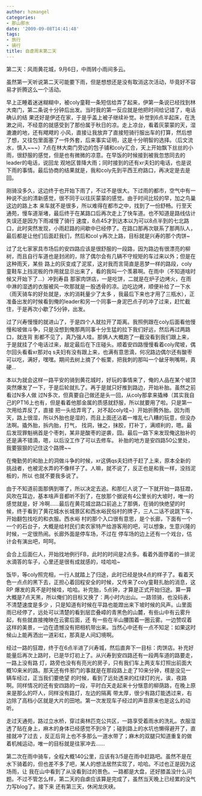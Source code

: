 ```yaml
---
author: hzmangel
categories:
- 那山那水
date: '2009-09-08T14:41:48'
tags:
- 旅行
- 骑行
title: 自虐周末第二天
---
```

第二天：风雨黄花城，9月6日，中雨转小雨间多云。

虽然第一天听说第二天可能要下雨，但是想想还是没有取消这次活动，毕竟好不容易才折腾这么一个活动。

早上正睡着迷迷糊糊中，被coly童鞋一条短信给弄了起来，伊第一条说已经找到林大南门，第二条说十分钟后出发。当时我的第一反应就是他把时间给记错了，电话确认的结
果还好是伊还在家，于是乎盖上被子继续补觉。补觉到6点半起床，在洗漱之间，不经意的就感受到了那份属于秋日的凉。走上凉台，看着灰蒙蒙的天，湿漉漉的地，还有飕飕的
小风，直接让我放弃了直接短骑行服出车的打算，然后想了想，又往包里面塞了一件外套，后来事实证明，这是十分明智的选择。（后文流水，慎入~~~）<!--more-->7点在林大南门旁边的包子铺和coly汇合，天上开始飘下丝丝的小雨，很舒服的感觉，但是也有微微的凉意。在早饭的时候接到被我忽悠同去的leader的电话，说回龙
观地区普降大雨；同时接到的还有xr夫妇的电话，也是说下雨的事情。最后协商的结果就是，我和coly先到平西王府路口，再决定是去是回。

刚骑没多久，这边终于也开始下雨了，不过不是很大。下过雨的都市，空气中有一种说不出的清新感觉，很不同于以往灰蒙蒙的感觉。由于时间比较的早，加之鸟巢这边的路上本
来车就不是很多，所以难得在都市之中，找到了一份舒畅。行至天通苑，慢车道渐堵，最后终于在某路口后再次走上了快车道。也不知道是路线估计失误还是因为下雨减慢了骑行
速度，8点45才到达本以为可以8点半到的七北路口，此时突然发现，小雨赶路的间歇中已经停了。在路口那再次联系了那两队人，最后都是让他们后面赶我们，然后和col
y再次上路，目标就是兴寿的那个肉饼~

过了北七家家具市场后的安四路应该是很舒服的一段路，因为路边有很漂亮的柳树，而且自行车道也是封闭的，除了偶尔会有几辆不守规矩的车过来以外；但是在这种雨天，某些
路上的灰变成了泥浆，这对我而言简直是恶梦一样的路段，coly童鞋车上挡泥板的作用就显示出来了，看的我叫一个羡慕啊。在雨中（不知道啥时候又开始下了…）冲到寿县
那家肉饼店，一是吃饼，二就是在炉子边烤火，在雨中淋的湿透的衣服被风一吹那就是一股透骨的凉。边吃边烤，顺便补给了一下水（雨天骑车的好处就是，水的消耗量少了太多
，我最后下来也才用了三瓶水），正准备出发的时候看到俺的leader和另一个同事一身泥巴点子的冲了过来，赶忙截住，于是再次小歇了5分钟，出发。

过了兴寿慢慢的就进山了，于是四个人就拉开了距离。我照例跟在coly后面看他慢慢和坡做斗争，只是没想到俺那两同事十分生猛的拉下我们好远，然后再过两路口，就连背
影都不见了，真乃强人哇。那俩人大概跑了一截没看到我们跟上来，于是就挂了个电话过来，敲定最后在下庄碰头。顺着安四路慢慢看着coly爬坡，偶尔回头看看xr那对q
s夫妇有没有跟上来，也满有意思滴，何况路边偶尔还有酸枣可以吃，满好，嘿嘿。期间去树上摘了个板栗，把我刺的那叫一个龇牙咧嘴啊，真硬…

本以为就会这样一路平安的骑到黄花城时，好玩的事情来了，俺的人品在某个坡顶突然爆发了一下，于是后轮就扎了。再于是就只好推到路边，开始补胎。虽然之前看过N多人做
过N多次，但真要自己做还是头一回，从coly那拿来撬棒（其实我自己的PT16上也有，但是看着他那金属的质感就舒服，所以就要用了啦。只是第一次用给弄反了，直接
把一头给弄弯了，对不起coly哇~）开始折腾外胎。因为雨天，路上很湿，所以外胎也是湿的，而且上面还沾着一堆乱七八糟的玩意，但没办法啊。撬外胎，拆内胎，打气，
找洞，锉之，抹胶，打补丁，满顺利的，嗯。最后发现罪魁祸首是个枣刺，某非是酸枣的逆袭，囧。最后一路下来发现俺这胎补的还是满不错滴，嗯，以后没工作了可以去修车。
补胎的地方是安四路50公里处，我要狠狠的记住这个路牌~~

在俺勤劳的和胎上的洞做斗争的时候，xr这俩qs夫妇终于赶了上来，原本全新的挑战者，也被泥水弄的不像样子了。人嘛，就不说了，反正也是和我一样，没挡泥板的，所以
也就不要我多说了。

由于不知道前面那俩到哪了，所以决定去追。和那仨人说了一下就开始一路狂蹬，风吹在耳边，基本啥声音都听不到了，在放那个据说有4公里长的大坡时，唯一的感觉就是，好
冷啊……最后在黄花城岔路口前追上了那俩，在骑的快绝望的时候，终于看到了黄花城水长城景区和西水峪民俗村的牌子，三人二话不说跳下车，开始翻包找吃的和衣服。西水峪
村的那个入口很有意思，是个长廊，下面有一个一个的石台子，大概是给村民们卖农家特产给游客用的吧，可以想象，生意兴隆的时候，一定很热闹。长廊外面是停车场，不过在
停车场的边上还有一个戏台，估计会有演出吧，呵呵。

会合上后面仨人，开始找地例行FB，此时的时间是2点多。看着外面停着的一排泥水滴答的车子，心里还是很有成就感的，哇哈哈~

饭毕，等coly照完相，一行人就踏上了归途，此时已经是快4点的样子了。看着天色一点点的黑下去，正担心着回程安全的时候，又传来了coly童鞋扎胎的消息，这RP
爆发的真不是时候哇，哈哈。补完胎，5点钟，才算是正式开始归途。算一算大概是7点天黑，所以俺们的目标又换了：两小时内出山。一路领骑，也没码表，不清楚速度是多少
，只是知道有时候在平路也能蹬出来下坡时候的风声。山里面雨已经停了，远处可以清楚的看到层峦叠嶂的青黑色的山麓，有些山中有云雾升起，有些就直接掩映在云雾后面，还
有一些在半山腰围着一圈云雾。一边赞叹着这样的美景，一边在遗憾没有把相机带出来。当然心中还有一点不知足：如果这时候山上能再洒出一道彩虹，那真是人间幻境啊。

经过一路的狂蹬，终于在6点半进了兴寿城，然后直奔下一目标：肉饼店。补充好能量后再次上路时，已是华灯初上了。从兴寿到安四路还有一段两车道的路要走，一路上没有路
灯，路旁也没有有亮光的房子，只有我们车上两支车灯照出前面大概10来米的路。那天还有件邪门的事就是在那段路上走了10来分钟，楞是没见一辆车经过，正当我们要绝望
的时候，看到了远处透来的红绿灯的光，诶，夜路啊。同样情况的还有安四路的一段，平时白天走起来十分惬意的柳荫路，在晚上原来是那么的吓人，同样没有路灯，左边的隔离
带太厚，很少有路灯能透过来，右边除了高档小区就是大片的田地。第一次发现车子经过的声音原来也是这么的动听。

走过天通苑，路过立水桥，穿过奥林匹克公共区，一路享受着雨水的洗礼。衣服湿透了贴在身上，麻木的身体已经感觉不到冷了；碰到路上的水坑也懒得避开了，直接就冲了过去
，反正后背上也不多那么一道水带了；麻木的双腿只知道重复的做着机械运动，唯一的目标就是往家冲去……

第二次在雨中骑车，全程大概140公里，应该有3/5是在雨中赶路吧。虽然不是在水下骑着的，但也差不多了吧，某人的想法居然实现了，哈哈。不过也正是因为这场雨，让
我在山中看到了从没看到过的景色。一路都是大盘，还好膝盖没什么问题。不过不管怎么样，第二天的自虐应该算是完成了，虽然当天晚上已经累的没气力写blog了。接下来
还有第三天，休闲龙庆峡。